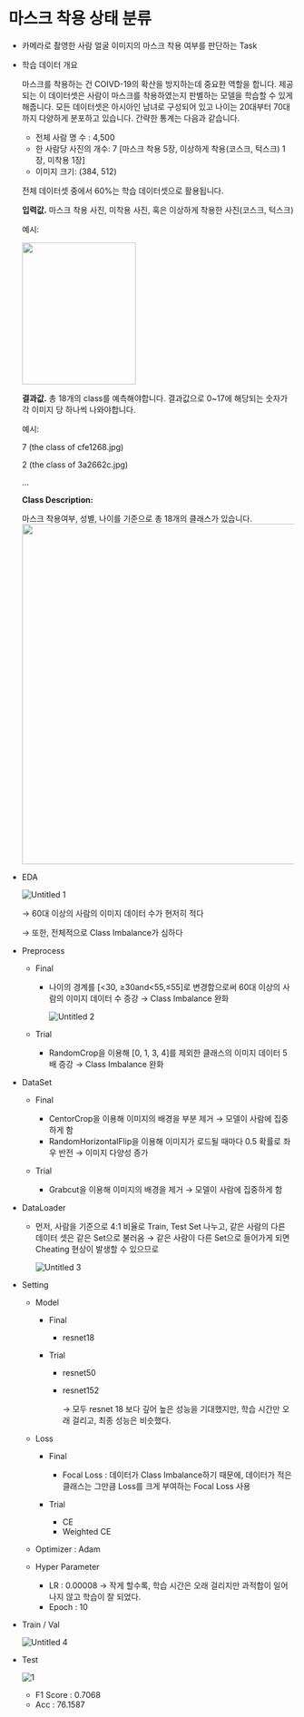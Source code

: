 # 마스크 착용 상태 분류

- 카메라로 촬영한 사람 얼굴 이미지의 마스크 착용 여부를 판단하는 Task

- 학습 데이터 개요
    
    마스크를 착용하는 건 COIVD-19의 확산을 방지하는데 중요한 역할을 합니다. 제공되는 이 데이터셋은 사람이 마스크를 착용하였는지 판별하는 모델을 학습할 수 있게 해줍니다. 모든 데이터셋은 아시아인 남녀로 구성되어 있고 나이는 20대부터 70대까지 다양하게 분포하고 있습니다. 간략한 통계는 다음과 같습니다.
    
    - 전체 사람 명 수 : 4,500
    - 한 사람당 사진의 개수: 7 [마스크 착용 5장, 이상하게 착용(코스크, 턱스크) 1장, 미착용 1장]
    - 이미지 크기: (384, 512)
    
    전체 데이터셋 중에서 60%는 학습 데이터셋으로 활용됩니다.
    
    **입력값.** 마스크 착용 사진, 미착용 사진, 혹은 이상하게 착용한 사진(코스크, 턱스크)
    
    예시:
    
    <img src="https://user-images.githubusercontent.com/62659407/158011779-a3912770-8f48-475d-8f05-214a89b0350b.png" width="200" height="250">

    
    **결과값.** 총 18개의 class를 예측해야합니다. 결과값으로 0~17에 해당되는 숫자가 각 이미지 당 하나씩 나와야합니다.
    
    예시:
    
    7 (the class of cfe1268.jpg)
    
    2 (the class of 3a2662c.jpg)
    
    …

    **Class Description:**

    마스크 착용여부, 성별, 나이를 기준으로 총 18개의 클래스가 있습니다.
    <img src="https://user-images.githubusercontent.com/62659407/158011819-12bf9aac-5aec-42d7-b128-7c064e54d90e.png" width="600" height="600">

   
- EDA
    
    ![Untitled 1](https://user-images.githubusercontent.com/62659407/158011834-6bfc5ca5-8962-406c-b576-a9d114823709.png)

    
    → 60대 이상의 사람의 이미지 데이터 수가 현저히 적다
    
    → 또한, 전체적으로 Class Imbalance가 심하다
    
- Preprocess
    - Final
        - 나이의 경계를 [<30, ≥30and<55,≤55]로 변경함으로써 60대 이상의 사람의 이미지 데이터 수 증강 → Class Imbalance 완화
            
            ![Untitled 2](https://user-images.githubusercontent.com/62659407/158011843-722affd8-6cdd-4ae5-bfc1-b3def7e9e4db.png)
    
    
    - Trial
        - RandomCrop을 이용해 [0, 1, 3, 4]를 제외한 클래스의 이미지 데이터 5배 증강 → Class Imbalance 완화
        
- DataSet
    - Final
        - CentorCrop을 이용해 이미지의 배경을 부분 제거 → 모델이 사람에 집중하게 함
        - RandomHorizontalFlip을 이용해 이미지가 로드될 때마다 0.5 확률로 좌우 반전 → 이미지 다양성 증가
    
    - Trial
        - Grabcut을 이용해 이미지의 배경을 제거 → 모델이 사람에 집중하게 함
        
- DataLoader
    - 먼저, 사람을 기준으로 4:1 비율로 Train, Test Set 나누고, 같은 사람의 다른 데이터 셋은 같은 Set으로 불러옴  → 같은 사람이 다른 Set으로 들어가게 되면 Cheating 현상이 발생할 수 있으므로
        
        ![Untitled 3](https://user-images.githubusercontent.com/62659407/158011851-0b9aa2dc-9ea0-431d-a3dc-22f5bd19b23a.png)
    
- Setting
    - Model
        - Final
            - resnet18
        
        - Trial
            - resnet50
            - resnet152
                
                → 모두 resnet 18 보다 깊어 높은 성능을 기대했지만, 학습 시간만 오래 걸리고, 최종 성능은 비슷했다.
                
        
    - Loss
        - Final
            - Focal Loss : 데이터가 Class Imbalance하기 때문에, 데이터가 적은 클래스는 그만큼 Loss를 크게 부여하는 Focal Loss 사용
        
        - Trial
            - CE
            - Weighted CE
        
    - Optimizer : Adam
    - Hyper Parameter
        - LR : 0.00008 → 작게 할수록, 학습 시간은 오래 걸리지만 과적합이 일어나지 않고 학습이 잘 되었다.
        - Epoch : 10
    
- Train / Val
    
  ![Untitled 4](https://user-images.githubusercontent.com/62659407/158011854-9d0be8d6-dd61-4798-b888-b90bf62796ba.png)
    
- Test
    
    ![1](https://user-images.githubusercontent.com/62659407/158011856-40af0455-ace2-4647-bf89-14015e57f169.png)

    
    - F1 Score : 0.7068
    - Acc : 76.1587
